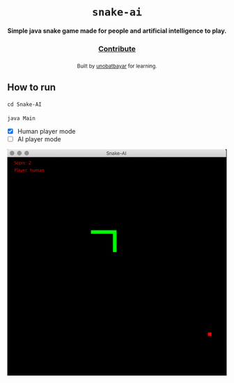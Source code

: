 <div align="center">
  <h1><code>snake-ai</code></h1>

  <strong>Simple java snake game made for people and artificial intelligence to play.</strong>

<h3>
    <a href="https://github.com/unobatbayar/snake-ai/pull/new/master">Contribute</a>
  </h3>

  <sub> Built by <a href="https://www.twitter.com/unobatbayar">unobatbayar</a> for learning.</sub>
</div>

## How to run
```
cd Snake-AI

java Main 

```
- [x] Human player mode
- [ ] AI player mode 

![alt text](https://github.com/unobatbayar/Snake-AI/blob/master/Images/human%20player.png)

